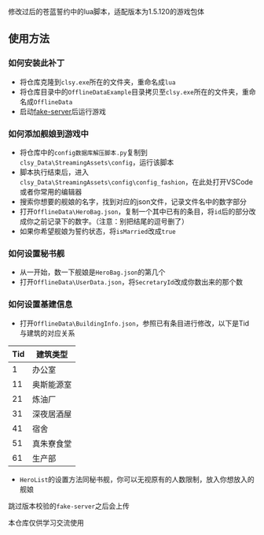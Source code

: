 修改过后的苍蓝誓约中的lua脚本，适配版本为1.5.120的游戏包体

## 使用方法

### 如何安装此补丁

- 将仓库克隆到`clsy.exe`所在的文件夹，重命名成`lua`
- 将仓库目录中的`OfflineDataExample`目录拷贝至`clsy.exe`所在的文件夹，重命名成`OfflineData`
- 启动[fake-server](https://github.com/xys20071111/BlueOath-fake-server)后运行游戏

### 如何添加舰娘到游戏中

- 将仓库中的`config数据库解压脚本.py`复制到`clsy_Data\StreamingAssets\config`，运行该脚本
- 脚本执行结束后，进入`clsy_Data\StreamingAssets\config\config_fashion`，在此处打开VSCode或者你常用的编辑器
- 搜索你想要的舰娘的名字，找到对应的json文件，记录文件名中的数字部分
-  打开`OfflineData\HeroBag.json`，复制一个其中已有的条目，将`id`后的部分改成你之前记录下的数字。（注意：别把结尾的逗号删了）
- 如果你希望舰娘为誓约状态，将`isMarried`改成`true`

### 如何设置秘书舰
- 从一开始，数一下舰娘是`HeroBag.json`的第几个
- 打开`OfflineData\UserData.json`，将`SecretaryId`改成你数出来的那个数

### 如何设置基建信息
-  打开`OfflineData\BuildingInfo.json`，参照已有条目进行修改，以下是Tid与建筑的对应关系

|Tid|建筑类型|
|---|-------|
|1|办公室|
|11|奥斯能源室|
|21|炼油厂|
|31|深夜居酒屋|
|41|宿舍|
|51|真朱寮食堂|
|61|生产部|

- `HeroList`的设置方法同秘书舰，你可以无视原有的人数限制，放入你想放入的舰娘

跳过版本校验的`fake-server`之后会上传

本仓库仅供学习交流使用